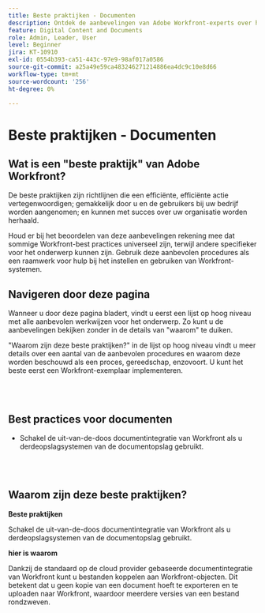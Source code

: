 ```yaml
---
title: Beste praktijken - Documenten
description: Ontdek de aanbevelingen van Adobe Workfront-experts over het instellen, beheren en gebruiken van documenten in Workfront.
feature: Digital Content and Documents
role: Admin, Leader, User
level: Beginner
jira: KT-10910
exl-id: 0554b393-ca51-443c-97e9-98af017a0586
source-git-commit: a25a49e59ca483246271214886ea4dc9c10e8d66
workflow-type: tm+mt
source-wordcount: '256'
ht-degree: 0%

---
```


# Beste praktijken - Documenten

## Wat is een &quot;beste praktijk&quot; van Adobe Workfront?

De beste praktijken zijn richtlijnen die een efficiënte, efficiënte actie vertegenwoordigen; gemakkelijk door u en de gebruikers bij uw bedrijf worden aangenomen; en kunnen met succes over uw organisatie worden herhaald.

Houd er bij het beoordelen van deze aanbevelingen rekening mee dat sommige Workfront-best practices universeel zijn, terwijl andere specifieker voor het onderwerp kunnen zijn. Gebruik deze aanbevolen procedures als een raamwerk voor hulp bij het instellen en gebruiken van Workfront-systemen.

## Navigeren door deze pagina

Wanneer u door deze pagina bladert, vindt u eerst een lijst op hoog niveau met alle aanbevolen werkwijzen voor het onderwerp. Zo kunt u de aanbevelingen bekijken zonder in de details van &quot;waarom&quot; te duiken.

&quot;Waarom zijn deze beste praktijken?&quot; in de lijst op hoog niveau vindt u meer details over een aantal van de aanbevolen procedures en waarom deze worden beschouwd als een proces, gereedschap, enzovoort. U kunt het beste eerst een Workfront-exemplaar implementeren.

</br>
</br>

## Best practices voor documenten

* Schakel de uit-van-de-doos documentintegratie van Workfront als u derdeopslagsystemen van de documentopslag gebruikt.

</br>
</br>

## Waarom zijn deze beste praktijken?

**Beste praktijken**

Schakel de uit-van-de-doos documentintegratie van Workfront als u derdeopslagsystemen van de documentopslag gebruikt.

**hier is waarom**

Dankzij de standaard op de cloud provider gebaseerde documentintegratie van Workfront kunt u bestanden koppelen aan Workfront-objecten. Dit betekent dat u geen kopie van een document hoeft te exporteren en te uploaden naar Workfront, waardoor meerdere versies van een bestand rondzweven.
